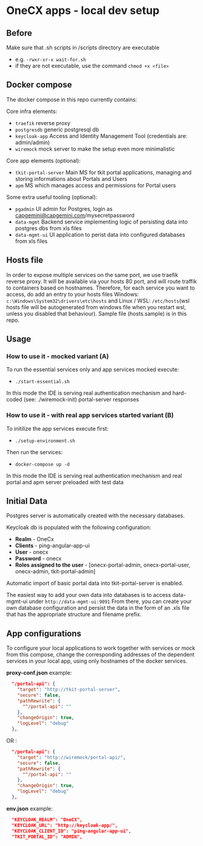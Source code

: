 # OneCX apps - local dev setup

## Before

Make sure that .sh scripts in /scripts directory are executable

- e.g. `-rwxr-xr-x wait-for.sh`
- if they are not executable, use the command `chmod +x <file>`

## Docker compose

The docker compose in this repo currently contains:

Core infra elements:

- `traefik` reverse proxy
- `postgresdb` generic postgresql db
- `keycloak-app` Access and Identity Management Tool (credentials are: admin/admin)
- `wiremock` mock server to make the setup even more minimalistic

Core app elements (optional):

- `tkit-portal-server` Main MS for tkit portal applications, managing and storing informations about Portals and Users
- `apm` MS which manages access and permissions for Portal users

Some extra useful tooling (optional):

- `pgadmin` UI admin for Postgres, login as capgemini@capgemini.com/mysecretpassword
- `data-mgmt` Backend service implementing logic of persisting data into postgres dbs from xls files
- `data-mgmt-ui` UI application to perist data into configured databases from xls files

## Hosts file

In order to expose multiple services on the same port, we use traefik reverse proxy. It will be available via your hosts 80 port, and will route traffik to containers based on hostnames.
Therefore, for each service you want to access, do add an entry to your hosts files Windows: `c:\Windows\System32\drivers\etc\hosts` and Linux / WSL: `/etc/hosts`(wsl hosts file will be autogenerated from windows file when you restart wsl, unless you disabled that behaviour). Sample file (hosts.sample) is in this repo.

## Usage

### How to use it - mocked variant (A)

To run the essential services only and app services mocked execute:

- `./start-essential.sh`

In this mode the IDE is serving real authentication mechanism and hard-coded (see: ./wiremock-init) portal-server responses

### How to use it - with real app services started variant (B)

To initilize the app services execute first:

- `./setup-environment.sh`

Then run the services:

- `docker-compose up -d`

In this mode the IDE is serving real authentication mechanism and real portal and apm server preloaded with test data

## Initial Data

Postgres server is automatically created with the necessary databases.

Keycloak db is populated with the following configuration:

- **Realm** - OneCx
- **Clients** - ping-angular-app-ui
- **User** - onecx
- **Password** - onecx
- **Roles assigned to the user** - [onecx-portal-admin, onecx-portal-user, onecx-admin, tkit-portal-admin]

Automatic import of basic portal data into tkit-portal-server is enabled.

The easiest way to add your own data into databases is to access data-mgmt-ui under `http://data-mgmt-ui:9091` From there, you can create your own database configuration and persist the data in the form of an .xls file that has the appropriate structure and filename prefix.

## App configurations

To configure your local applications to work together with services or mock from this compose, change the corresponding addresses of the dependent services in your local app, using only hostnames of the docker services.

**proxy-conf.json** example:

```json
  "/portal-api": {
    "target": "http://tkit-portal-server",
    "secure": false,
    "pathRewrite": {
      "^/portal-api": ""
    },
    "changeOrigin": true,
    "logLevel": "debug"
  },

```

OR :

```json
  "/portal-api": {
    "target": "http://wiremock/portal-api/",
    "secure": false,
    "pathRewrite": {
      "^/portal-api": ""
    },
    "changeOrigin": true,
    "logLevel": "debug"
  },

```

**env.json** example:

```json
  "KEYCLOAK_REALM": "OneCX",
  "KEYCLOAK_URL": "http://keycloak-app/",
  "KEYCLOAK_CLIENT_ID": "ping-angular-app-ui",
  "TKIT_PORTAL_ID": "ADMIN",
```
